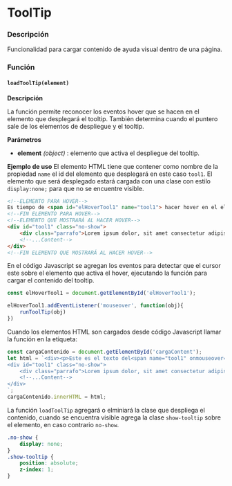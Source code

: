# ToolTip

### Descripción
Funcionalidad para cargar contenido de ayuda visual dentro de una página.

### Función

#### `loadToolTip(element)`
**Descripción**

La función permite reconocer los eventos hover que se hacen en el elemento que desplegará el tooltip. También determina cuando el puntero sale de los elementos de despliegue y el tooltip.

**Parámetros**

- **element** *(object)* : elemento que activa el despliegue del tooltip.

**Ejemplo de uso**
El elemento HTML tiene que contener como nombre de la propiedad `name` el id del elemento que desplegará en este caso `tool1`. El elemento que será desplegado estará cargada con una clase con estilo `display:none;` para que no se encuentre visible.
```html
<!--ELEMENTO PARA HOVER-->
Es tiempo de <span id="elHoverTool1" name="tool1"> hacer hover en el elemento 1</span> para mostrar ayuda visual.
<!--FIN ELEMENTO PARA HOVER-->
<!--ELEMENTO QUE MOSTRARÁ AL HACER HOVER-->
<div id="tool1" class="no-show">
    <div class="parrafo">Lorem ipsum dolor, sit amet consectetur adipisicing, elit. Eius explicabo, culpa temporibus unde impedit, saepe, modi odio quod necessitatibus nesciunt blanditiis. Pariatur officiis error earum eaque rem esse quae distinctio!<div>
    <!--...Content-->
</div>
<!--FIN ELEMENTO QUE MOSTRARÁ AL HACER HOVER-->
```
En el código Javascript se agregan los eventos para detectar que el cursor este sobre el elemento que activa el hover, ejecutando la función para cargar el contenido del tooltip.

```javascript
const elHoverTool1 = document.getElementById('elHoverTool1');

elHoverTool1.addEventListener('mouseover', function(obj){
	runToolTip(obj)
})
```
Cuando los elementos HTML son cargados desde código Javascript llamar la función en la etiqueta:
```javascript
const cargaContenido = document.getElementById('cargaContent');
let html = `<div><p>Este es el texto del<span name="tool1" onmouseover="loadToolTip(this)">tooltip</span>del documento.</p></div>
<div id="tool1" class="no-show">
    <div class="parrafo">Lorem ipsum dolor, sit amet consectetur adipisicing, elit.Eius explicabo, culpa temporibus unde impedit, saepe, modi odio quod necessitatibus nesciunt blanditiis. Pariatur officiis error earum eaque rem esse quae distinctio!<div>
    <!--...Content-->
</div>
`;
cargaContenido.innerHTML = html;
```
La función `loadToolTip` agregará o elminiará la clase que despliega el contenido, cuando se encuentra visible agrega la clase `show-tooltip` sobre el elemento, en caso contrario `no-show`.
```css
.no-show {
    display: none;
}
.show-tooltip {
    position: absolute;
    z-index: 1;
}
```